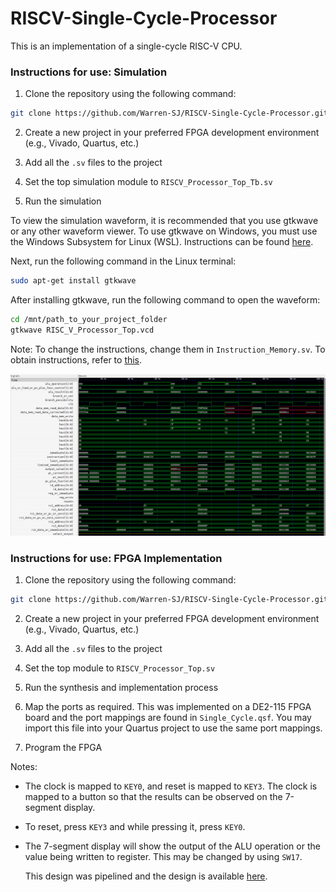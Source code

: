 # RISCV-Single-Cycle-Processor
This is an implementation of a single-cycle RISC-V CPU.

### Instructions for use: Simulation

1. Clone the repository using the following command:
```bash
git clone https://github.com/Warren-SJ/RISCV-Single-Cycle-Processor.git
```

2. Create a new project in your preferred FPGA development environment (e.g., Vivado, Quartus, etc.)

3. Add all the `.sv` files to the project

4. Set the top simulation module to `RISCV_Processor_Top_Tb.sv`

5. Run the simulation

To view the simulation waveform, it is recommended that you use gtkwave or any other waveform viewer. To use gtkwave on Windows, you must use the Windows Subsystem for Linux (WSL). Instructions can be found [here](https://learn.microsoft.com/en-us/windows/wsl/install).

Next, run the following command in the Linux terminal:
```bash
sudo apt-get install gtkwave
```

After installing gtkwave, run the following command to open the waveform:
```bash
cd /mnt/path_to_your_project_folder
gtkwave RISC_V_Processor_Top.vcd
```

Note: To change the instructions, change them in `Instruction_Memory.sv`. To obtain instructions, refer to [this](https://luplab.gitlab.io/rvcodecjs/).

![Image of the simulation](Simulation.png)

### Instructions for use: FPGA Implementation

1. Clone the repository using the following command:
```bash
git clone https://github.com/Warren-SJ/RISCV-Single-Cycle-Processor.git
```

2. Create a new project in your preferred FPGA development environment (e.g., Vivado, Quartus, etc.)

3. Add all the `.sv` files to the project

4. Set the top module to `RISCV_Processor_Top.sv`

5. Run the synthesis and implementation process

6. Map the ports as required. This was implemented on a DE2-115 FPGA board and the port mappings are found in ```Single_Cycle.qsf```. You may import this file into your Quartus project to use the same port mappings.

7. Program the FPGA

Notes:
- The clock is mapped to `KEY0`, and reset is mapped to `KEY3`. The clock is mapped to a button so that the results can be observed on the 7-segment display.
- To reset, press `KEY3` and while pressing it, press `KEY0`.
- The 7-segment display will show the output of the ALU operation or the value being written to register. This may be changed by using `SW17`.

  This design was pipelined and the design is available [here](https://github.com/Warren-SJ/RISCV-Pipelined-Processor).
